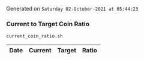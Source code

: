 Generated on `Saturday 02-October-2021 at 05:44:23`

### Current to Target Coin Ratio
`current_coin_ratio.sh`

Date|Current|Target|Ratio
---|---|---|---
